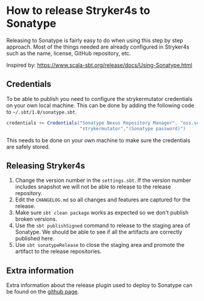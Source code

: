 # How to release Stryker4s to Sonatype

Releasing to Sonatype is fairly easy to do when using this step by step approach.
Most of the things needed are already configured in Stryker4s such as  the name, license, GitHub repository, etc.

Inspired by: https://www.scala-sbt.org/release/docs/Using-Sonatype.html

## Credentials

To be able to publish you need to configure the strykermutator credentials on your own local machine.
This can be done by adding the following code to `~/.sbt/1.0/sonatype.sbt`.

```scala
credentials += Credentials("Sonatype Nexus Repository Manager", "oss.sonatype.org",
                           "strykermutator","(Sonatype password)")
```

This needs to be done on your own machine to make sure the credentials are safely stored.

## Releasing Stryker4s

1. Change the version number in the `settings.sbt`. If the version number includes snapshot we will not be able to release to the release repository.
1. Edit the `CHANGELOG.md` so all changes and features are captured for the release.
1. Make sure `sbt clean package` works as expected so we don't publish broken versions.
1. Use the `sbt publishSigned` command to release to the staging area of Sonatype. We should be able to see if all the artifacts are correctly published here.
1. Use `sbt sonatypeRelease` to close the staging area and promote the artifact to the release repositories.

## Extra information

Extra information about the release plugin used to deploy to Sonatype can be found on the [github page](https://github.com/xerial/sbt-sonatype).
